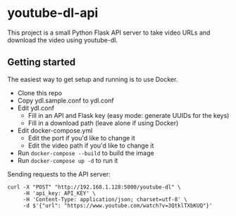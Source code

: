 # youtube-dl-api
This project is a small Python Flask API server to take video URLs and download the video using youtube-dl.

## Getting started
The easiest way to get setup and running is to use Docker.

- Clone this repo
- Copy ydl.sample.conf to ydl.conf
- Edit ydl.conf
  - Fill in an API and Flask key (easy mode: generate UUIDs for the keys)
  - Fill in a download path (leave alone if using Docker)
- Edit docker-compose.yml
  - Edit the port if you'd like to change it
  - Edit the video path if you'd like to change it
- Run `docker-compose --build` to build the image
- Run `docker-compose up -d` to run it

Sending requests to the API server:

```shell
curl -X "POST" "http://192.168.1.128:5000/youtube-dl" \
     -H 'api_key: API_KEY' \
     -H 'Content-Type: application/json; charset=utf-8' \
     -d $'{"url": "https://www.youtube.com/watch?v=3QtklTXbKUQ"}'
```
